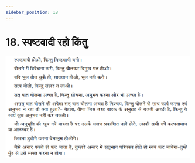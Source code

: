 ```yaml
---
sidebar_position: 18
---
```



# 18.   स्पष्टवादी रहो किंतु

![स्पष्टवादी रहो किंतु](../../../static/img/hindi/verse18.png)
